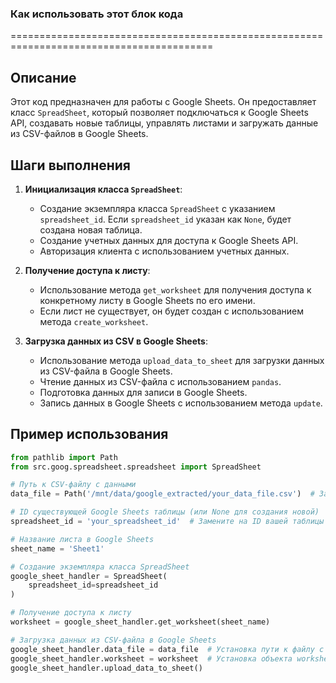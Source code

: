 ### **Как использовать этот блок кода**
=========================================================================================

Описание
-------------------------
Этот код предназначен для работы с Google Sheets. Он предоставляет класс `SpreadSheet`, который позволяет подключаться к Google Sheets API, создавать новые таблицы, управлять листами и загружать данные из CSV-файлов в Google Sheets.

Шаги выполнения
-------------------------
1. **Инициализация класса `SpreadSheet`**:
   - Создание экземпляра класса `SpreadSheet` с указанием `spreadsheet_id`. Если `spreadsheet_id` указан как `None`, будет создана новая таблица.
   - Создание учетных данных для доступа к Google Sheets API.
   - Авторизация клиента с использованием учетных данных.

2. **Получение доступа к листу**:
   - Использование метода `get_worksheet` для получения доступа к конкретному листу в Google Sheets по его имени.
   - Если лист не существует, он будет создан с использованием метода `create_worksheet`.

3. **Загрузка данных из CSV в Google Sheets**:
   - Использование метода `upload_data_to_sheet` для загрузки данных из CSV-файла в Google Sheets.
   - Чтение данных из CSV-файла с использованием `pandas`.
   - Подготовка данных для записи в Google Sheets.
   - Запись данных в Google Sheets с использованием метода `update`.

Пример использования
-------------------------

```python
from pathlib import Path
from src.goog.spreadsheet.spreadsheet import SpreadSheet

# Путь к CSV-файлу с данными
data_file = Path('/mnt/data/google_extracted/your_data_file.csv')  # Замените на актуальный путь к вашему файлу

# ID существующей Google Sheets таблицы (или None для создания новой)
spreadsheet_id = 'your_spreadsheet_id'  # Замените на ID вашей таблицы или укажите None

# Название листа в Google Sheets
sheet_name = 'Sheet1'

# Создание экземпляра класса SpreadSheet
google_sheet_handler = SpreadSheet(
    spreadsheet_id=spreadsheet_id
)

# Получение доступа к листу
worksheet = google_sheet_handler.get_worksheet(sheet_name)

# Загрузка данных из CSV-файла в Google Sheets
google_sheet_handler.data_file = data_file  # Установка пути к файлу с данными
google_sheet_handler.worksheet = worksheet  # Установка объекта worksheet
google_sheet_handler.upload_data_to_sheet()